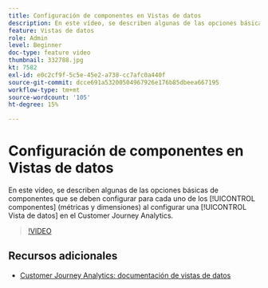 ```yaml
---
title: Configuración de componentes en Vistas de datos
description: En este vídeo, se describen algunas de las opciones básicas de configuración de componentes que se deben configurar para cada uno de los componentes (métricas y dimensiones) al configurar una vista de datos en Customer Journey Analytics.
feature: Vistas de datos
role: Admin
level: Beginner
doc-type: feature video
thumbnail: 332788.jpg
kt: 7582
exl-id: e0c2cf9f-5c5e-45e2-a738-cc7afc0a440f
source-git-commit: dcce691a53200504967926e176b85dbeea667195
workflow-type: tm+mt
source-wordcount: '105'
ht-degree: 15%

---
```


# Configuración de componentes en Vistas de datos

En este vídeo, se describen algunas de las opciones básicas de componentes que se deben configurar para cada uno de los [!UICONTROL componentes] (métricas y dimensiones) al configurar una [!UICONTROL Vista de datos] en el Customer Journey Analytics.

>[!VIDEO](https://video.tv.adobe.com/v/332788/?quality=12&learn=on)

## Recursos adicionales

* [Customer Journey Analytics: documentación de vistas de datos](https://experienceleague.adobe.com/docs/analytics-platform/using/cja-dataviews/create-dataview.html)

